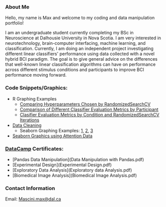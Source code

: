 ### About Me
Hello, my name is Max and welcome to my coding and data manipulation portfolio!

I am an undergraduate student currently completing my BSc in Neuroscience at Dalhousie University in Nova Scotia.
I am very interested in neurotechnology, brain-computer interfacing, machine learning, and classification. 
Currently, I am doing an independent project investigating different linear classifiers' performance using data collected with a novel hybrid BCI paradigm. The goal is to give general advice on the differences that well-known linear classification algorithms can have on performance across different stimulus conditions and participants to improve BCI performance moving forward. 

### Code Snippets/Graphics:
- R Graphing Examples
  - [Comparing Hyperparameters Chosen by RandomizedSearchCV](GvqmU6h.png)
  - [Comparison of Different Classifier Evaluation Metrics by Participant](Mq1AVZC.png)
  - [Clasifier Evaluation Metrics by Condition and RandomizedSearchCV Iterations](5y3M0YE.png)
- [Data Cleaning](Data_cleaning.md)
  - Seaborn Graphing Examples: [1](Bias_RTs.png), [2](Error-rates.png), [3](RT-distribution.png)
- [Seaborn Graphics using Attention Data](https://github.com/Skr0ut/3131-3505-Data)

### [DataCamp](https://datacamp.com) Certificates:
- [Pandas Data Manipulation](Data Manipulation with Pandas.pdf)
- [Experimental Design](Experimental Design.pdf)
- [Exploratory Data Analysis](Exploratory data Analysis.pdf)
- [Biomedical Image Analysis](Biomedical Image Analysis.pdf)

### Contact Information
Email: [Mascini.max@dal.ca](mailto:mascini.max@dal.ca)
